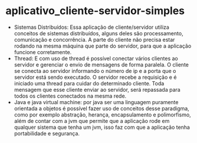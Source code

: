 # aplicativo_cliente-servidor-simples
- Sistemas Distribuídos: Essa aplicação de cliente/servidor utiliza conceitos de sistemas distribuídos, alguns deles são processamento, comunicação e concorrência. A parte do cliente não precisa estar rodando na mesma máquina que parte do servidor, para que a aplicação funcione corretamente.
- Thread: E com uso de thread é possível conectar vários clientes ao servidor e gerenciar o envio de mensagens de forma paralela. O cliente se conecta ao servidor informando o número de ip e a porta que o servidor está sendo executado. O servidor recebe a requisição e é iniciado uma thread para cuidar do determinado cliente. Toda mensagem que esse cliente enviar ao servidor, será repassada para todos os clientes conectados na mesma rede.
- Java e java virtual machine: por java ser uma linguagem puramente orientada a objetos é possível fazer uso de conceitos desse paradigma, como por exemplo abstração, herança, encapsulamento e polimorfismo, além de contar com a jvm que permite que a aplicação rode em qualquer sistema que tenha um jvm, isso faz com que a aplicação tenha portabilidade e segurança.
